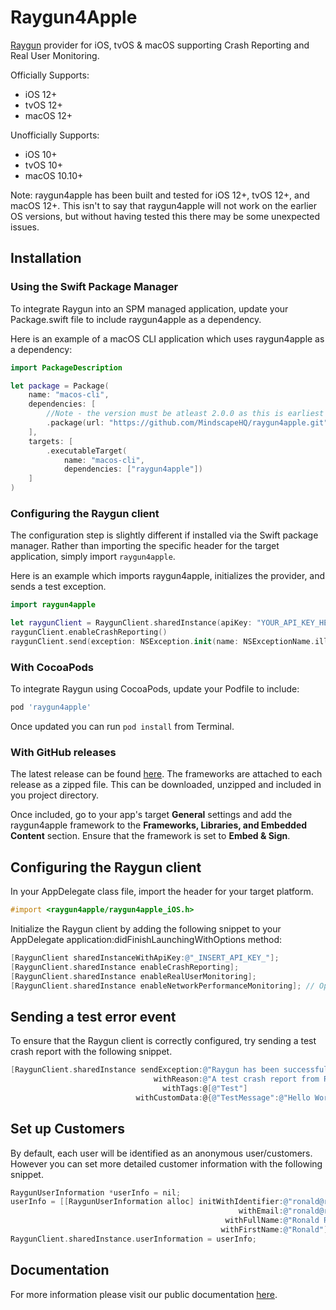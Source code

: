 # Raygun4Apple

[Raygun](https://raygun.com/) provider for iOS, tvOS & macOS supporting Crash Reporting and Real User Monitoring.

Officially Supports:
- iOS 12+
- tvOS 12+
- macOS 12+

Unofficially Supports:
- iOS 10+
- tvOS 10+
- macOS 10.10+

Note: raygun4apple has been built and tested for iOS 12+, tvOS 12+, and macOS 12+. 
This isn't to say that raygun4apple will not work on the earlier OS versions, but without having tested this there may be some unexpected issues.

## Installation

### Using the Swift Package Manager

To integrate Raygun into an SPM managed application, update your Package.swift file to include raygun4apple as a dependency. 

Here is an example of a macOS CLI application which uses raygun4apple as a dependency:

```swift
import PackageDescription

let package = Package(
    name: "macos-cli",
    dependencies: [
        //Note - the version must be atleast 2.0.0 as this is earliest release of this package through SPM.
        .package(url: "https://github.com/MindscapeHQ/raygun4apple.git", from: "2.0.0"),
    ],
    targets: [
        .executableTarget(
            name: "macos-cli",
            dependencies: ["raygun4apple"])
    ]
)
```

### Configuring the Raygun client

The configuration step is slightly different if installed via the Swift package manager. Rather than importing the specific header for the target application, simply import `raygun4apple`.

Here is an example which imports raygun4apple, initializes the provider, and sends a test exception.

```swift
import raygun4apple

let raygunClient = RaygunClient.sharedInstance(apiKey: "YOUR_API_KEY_HERE")
raygunClient.enableCrashReporting()
raygunClient.send(exception: NSException.init(name: NSExceptionName.illegalSelectorException, reason: "This is a macOS error!"))
```

### With CocoaPods

To integrate Raygun using CocoaPods, update your Podfile to include:

```bash
pod 'raygun4apple'
```

Once updated you can run `pod install` from Terminal.

### With GitHub releases

The latest release can be found [here](https://github.com/MindscapeHQ/raygun4apple/releases). The frameworks are attached to each release as a zipped file. This can be downloaded, unzipped and included in you project directory.

Once included, go to your app's target **General** settings and add the raygun4apple framework to the **Frameworks, Libraries, and Embedded Content** section. Ensure that the framework is set to **Embed & Sign**.

## Configuring the Raygun client

In your AppDelegate class file, import the header for your target platform.

```objective-c
#import <raygun4apple/raygun4apple_iOS.h>
```

Initialize the Raygun client by adding the following snippet to your AppDelegate application:didFinishLaunchingWithOptions method:

```objective-c
[RaygunClient sharedInstanceWithApiKey:@"_INSERT_API_KEY_"];
[RaygunClient.sharedInstance enableCrashReporting];
[RaygunClient.sharedInstance enableRealUserMonitoring];
[RaygunClient.sharedInstance enableNetworkPerformanceMonitoring]; // Optional
```

## Sending a test error event

To ensure that the Raygun client is correctly configured, try sending a test crash report with the following snippet.

```objective-c
[RaygunClient.sharedInstance sendException:@"Raygun has been successfully integrated!"
                                withReason:@"A test crash report from Raygun"
                                  withTags:@[@"Test"]
                            withCustomData:@{@"TestMessage":@"Hello World!"}];
```

## Set up Customers

By default, each user will be identified as an anonymous user/customers. However you can set more detailed customer information with the following snippet.

```objective-c
RaygunUserInformation *userInfo = nil;
userInfo = [[RaygunUserInformation alloc] initWithIdentifier:@"ronald@raygun.com"
                                                   withEmail:@"ronald@raygun.com"
                                                withFullName:@"Ronald Raygun"
                                               withFirstName:@"Ronald"];
RaygunClient.sharedInstance.userInformation = userInfo;
```

## Documentation

For more information please visit our public documentation [here](https://raygun.com/documentation/language-guides/apple/).
